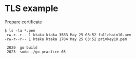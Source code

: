 # TLS example

Prepare certificate

```text
$ ls -la *.pem
-rw-r--r-- 1 ktaka ktaka 3583 May 25 03:52 fullchain10.pem
-rw-r--r-- 1 ktaka ktaka 1704 May 25 03:52 privkey10.pem
```

```text
 2020  go build
 2023  sudo ./go-practice-03 
```
